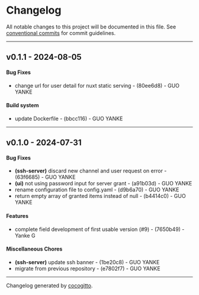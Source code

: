 # Changelog
All notable changes to this project will be documented in this file. See [conventional commits](https://www.conventionalcommits.org/) for commit guidelines.

- - -
## v0.1.1 - 2024-08-05
#### Bug Fixes
- change url for user detail for nuxt static serving - (80ee6d8) - GUO YANKE
#### Build system
- update Dockerfile - (bbcc116) - GUO YANKE

- - -

## v0.1.0 - 2024-07-31
#### Bug Fixes
- **(ssh-server)** discard new channel and user request on error - (63f6685) - GUO YANKE
- **(ui)** not using password input for server grant - (a91b03d) - GUO YANKE
- rename configuration file to config.yaml - (d9b6a70) - GUO YANKE
- return empty array of granted items instead of null - (b4414c0) - GUO YANKE
#### Features
- complete field development of first usable version (#9) - (7650b49) - Yanke G
#### Miscellaneous Chores
- **(ssh-server)** update ssh banner - (1be20c8) - GUO YANKE
- migrate from previous repository - (e7802f7) - GUO YANKE

- - -

Changelog generated by [cocogitto](https://github.com/cocogitto/cocogitto).